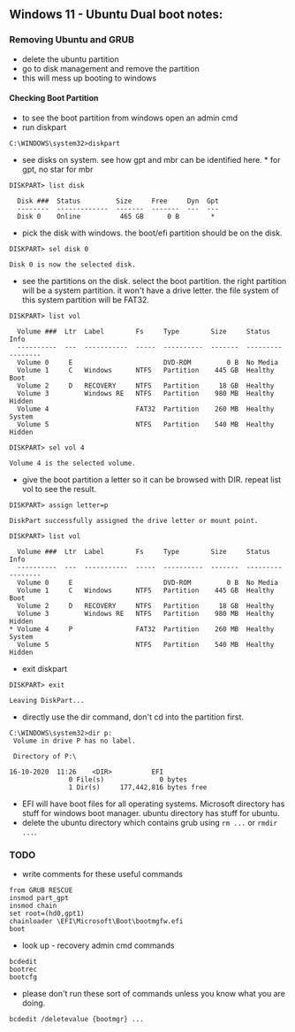 ## Windows 11 - Ubuntu Dual boot notes:

### Removing Ubuntu and GRUB
- delete the ubuntu partition
- go to disk management and remove the partition
- this will mess up booting to windows

#### Checking Boot Partition
- to see the boot partition from windows open an admin cmd
- run diskpart
```
C:\WINDOWS\system32>diskpart
```
- see disks on system. see how gpt and mbr can be identified here. * for gpt, no star for mbr
```
DISKPART> list disk

  Disk ###  Status         Size     Free     Dyn  Gpt
  --------  -------------  -------  -------  ---  ---
  Disk 0    Online          465 GB      0 B        *
```
- pick the disk with windows. the boot/efi partition should be on the disk.
```
DISKPART> sel disk 0

Disk 0 is now the selected disk.
```
- see the partitions on the disk. select the boot partition. the right partition will be a system partition. it won't have a drive letter. the file system of this system partition will be FAT32.
```
DISKPART> list vol

  Volume ###  Ltr  Label        Fs     Type        Size     Status     Info
  ----------  ---  -----------  -----  ----------  -------  ---------  --------
  Volume 0     E                       DVD-ROM         0 B  No Media
  Volume 1     C   Windows      NTFS   Partition    445 GB  Healthy    Boot
  Volume 2     D   RECOVERY     NTFS   Partition     18 GB  Healthy
  Volume 3         Windows RE   NTFS   Partition    980 MB  Healthy    Hidden
  Volume 4                      FAT32  Partition    260 MB  Healthy    System
  Volume 5                      NTFS   Partition    540 MB  Healthy    Hidden

DISKPART> sel vol 4

Volume 4 is the selected volume.
```
- give the boot partition a letter so it can be browsed with DIR. repeat list vol to see the result.
```
DISKPART> assign letter=p

DiskPart successfully assigned the drive letter or mount point.

DISKPART> list vol

  Volume ###  Ltr  Label        Fs     Type        Size     Status     Info
  ----------  ---  -----------  -----  ----------  -------  ---------  --------
  Volume 0     E                       DVD-ROM         0 B  No Media
  Volume 1     C   Windows      NTFS   Partition    445 GB  Healthy    Boot
  Volume 2     D   RECOVERY     NTFS   Partition     18 GB  Healthy
  Volume 3         Windows RE   NTFS   Partition    980 MB  Healthy    Hidden
* Volume 4     P                FAT32  Partition    260 MB  Healthy    System
  Volume 5                      NTFS   Partition    540 MB  Healthy    Hidden
```
- exit diskpart
```
DISKPART> exit

Leaving DiskPart...
```
- directly use the dir command, don't cd into the partition first.
```
C:\WINDOWS\system32>dir p:
 Volume in drive P has no label.

 Directory of P:\

16-10-2020  11:26    <DIR>          EFI
               0 File(s)              0 bytes
               1 Dir(s)     177,442,816 bytes free

```
- EFI will have boot files for all operating systems. Microsoft directory has stuff for windows boot manager. ubuntu directory has stuff for ubuntu.
- delete the ubuntu directory which contains grub using `rm ...` or `rmdir ...`.





### TODO
- write comments for these useful commands
```
from GRUB RESCUE
insmod part_gpt
insmod chain
set root=(hd0,gpt1)
chainloader \EFI\Microsoft\Boot\bootmgfw.efi
boot
```

- look up - recovery admin cmd commands
```
bcdedit
bootrec
bootcfg
```

- please don't run these sort of commands unless you know what you are doing.
```
bcdedit /deletevalue {bootmgr} ...
```
